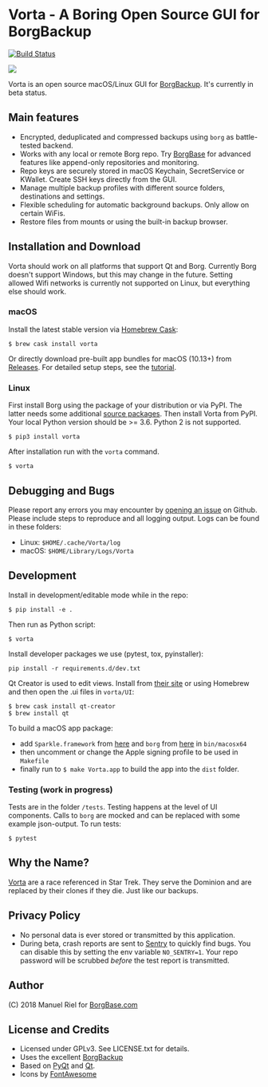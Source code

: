 # Vorta - A Boring Open Source GUI for BorgBackup
[![Build Status](https://travis-ci.org/borgbase/vorta.svg?branch=master)](https://travis-ci.org/borgbase/vorta)

![](https://files.qmax.us/vorta-screencast-6.gif)

Vorta is an open source macOS/Linux GUI for [BorgBackup](https://borgbackup.readthedocs.io). It's currently in beta status. 

## Main features

- Encrypted, deduplicated and compressed backups using `borg` as battle-tested backend.
- Works with any local or remote Borg repo. Try [BorgBase](https://www.borgbase.com) for advanced features like append-only repositories and monitoring.
- Repo keys are securely stored in macOS Keychain, SecretService or KWallet. Create SSH keys directly from the GUI.
- Manage multiple backup profiles with different source folders, destinations and settings.
- Flexible scheduling for automatic background backups. Only allow on certain WiFis.
- Restore files from mounts or using the built-in backup browser.

## Installation and Download
Vorta should work on all platforms that support Qt and Borg. Currently Borg doesn't support Windows, but this may change in the future. Setting allowed Wifi networks is currently not supported on Linux, but everything else should work.

### macOS
Install the latest stable version via [Homebrew Cask](https://brew.sh/):
```
$ brew cask install vorta
```

Or directly download pre-built app bundles for macOS (10.13+) from [Releases](https://github.com/borgbase/vorta/releases). For detailed setup steps, see the [tutorial](https://docs.borgbase.com/macos/how-to-backup-your-mac-using-the-vorta-backup-gui/).

### Linux
First install Borg using the package of your distribution or via PyPI. The latter needs some additional [source packages](https://borgbackup.readthedocs.io/en/stable/installation.html#dependencies). Then install Vorta from PyPI. Your local Python version should be >= 3.6. Python 2 is not supported.
```
$ pip3 install vorta
```

After installation run with the `vorta` command.
```
$ vorta
```

## Debugging and Bugs
Please report any errors you may encounter by [opening an issue](https://github.com/borgbase/vorta/issues) on Github. Please include steps to reproduce and all logging output. Logs can be found in these folders:

- Linux: `$HOME/.cache/Vorta/log`
- macOS: `$HOME/Library/Logs/Vorta`

## Development

Install in development/editable mode while in the repo:
```
$ pip install -e .
```

Then run as Python script:
```
$ vorta
```

Install developer packages we use (pytest, tox, pyinstaller):
```
pip install -r requirements.d/dev.txt
```

Qt Creator is used to edit views. Install from [their site](https://www.qt.io/download) or using Homebrew and then open the .ui files in `vorta/UI`:
```
$ brew cask install qt-creator
$ brew install qt
```

To build a macOS app package:
- add `Sparkle.framework` from [here](https://github.com/sparkle-project/Sparkle) and `borg` from [here](https://github.com/borgbackup/borg/releases) in `bin/macosx64`
- then uncomment or change the Apple signing profile to be used in `Makefile`
- finally run to `$ make Vorta.app` to build the app into the `dist` folder.

### Testing (work in progress)

Tests are in the folder `/tests`. Testing happens at the level of UI components. Calls to `borg` are mocked and can be replaced with some example json-output. To run tests:
```
$ pytest
```

## Why the Name?
[Vorta](http://memory-alpha.wikia.com/wiki/Vorta) are a race referenced in Star Trek. They serve the Dominion and are replaced by their clones if they die. Just like our backups.

## Privacy Policy
- No personal data is ever stored or transmitted by this application.
- During beta, crash reports are sent to [Sentry](https://sentry.io) to quickly find bugs. You can disable this by setting the env variable `NO_SENTRY=1`. Your repo password will be scrubbed *before* the test report is transmitted.

## Author
(C) 2018 Manuel Riel for [BorgBase.com](https://www.borgbase.com)

## License and Credits
- Licensed under GPLv3. See LICENSE.txt for details.
- Uses the excellent [BorgBackup](https://www.borgbackup.org)
- Based on [PyQt](https://riverbankcomputing.com/software/pyqt/intro) and [Qt](https://www.qt.io).
- Icons by [FontAwesome](https://fontawesome.com)
